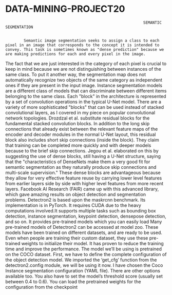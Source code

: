 # DATA-MINING-PROJECT20

                                                                SEMANTIC SEGMENTATION


            Semantic image segmentation seeks to assign a class to each pixel in an image that corresponds to the concept it is intended to convey. This task is sometimes known as "dense prediction" because we are making predictions for each and every pixel in the image. 
The fact that we are just interested in the category of each pixel is crucial to keep in mind because we are not distinguishing between instances of the same class. To put it another way, the segmentation map does not automatically recognize two objects of the same category as independent ones if they are present in the input image. Instance segmentation models are a different class of models that can discriminate between different items belonging to the same class.
           Each "block" in the architecture is represented by a set of convolution operations in the typical U-Net model. There are a variety of more sophisticated "blocks" that can be used instead of stacked convolutional layers, as I covered in my piece on popular convolutional network topologies. 
         Drozdzal et al. substitute residual blocks for the fundamental stacked convolution blocks. In addition to the long skip connections that already exist between the relevant feature maps of the encoder and decoder modules in the normal U-Net layout, this residual block also includes short skip connections (inside the block). They claim that training can be completed more quickly and with deeper models because to the brief skip connections.
       Jegou et al. elaborated on this by suggesting the use of dense blocks, still having a U-Net structure, saying that the "characteristics of DenseNets make them a very good fit for semantic segmentation as they naturally produce skip connections and multi-scale supervision." These dense blocks are advantageous because they allow for very effective feature reuse by carrying lower level features from earlier layers side by side with higher level features from more recent layers.
     Facebook AI Research (FAIR) came up with this advanced library, which gave amazing results on object detection and segmentation problems. Detectron2 is based upon the maskrcnn benchmark. Its implementation is in PyTorch. It requires CUDA due to the heavy computations involved.It supports multiple tasks such as bounding box detection, instance segmentation, keypoint detection, densepose detection, and so on. It provides pre-trained models which you can easily load
Many pre-trained models of Detectron2 can be accessed at model zoo. These models have been trained on different datasets, and are ready to be used. 
Even when people are training their custom dataset, they use these pre-trained weights to initialize their model. It has proven to reduce the training time and improve the performance. The model we’ll be using is pretrained on the COCO dataset.
First, we have to define the complete configuration of the object detection model. We imported the ‘get_cfg’ function from the detectron2.config module, we will be using it now. I have chosen the Coco Instance segmentation configuration (YAML file). There are other options available too. You also have to set the model’s threshold score (usually set between 0.4 to 0.6). You can load the pretrained weights for the configuration from the checkpoint


